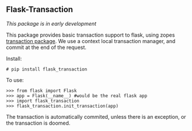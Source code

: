 Flask-Transaction
-----------------
*This package is in early development*


This package provides basic transaction support to flask, using zopes
[transaction package](https://transaction.readthedocs.io/en/latest/). 
We use a context local transaction manager, and commit at the end of the request.

Install:

    # pip install flask_transaction

To use:

    >>> from flask import Flask
    >>> app = Flask(__name__) #would be the real flask app
    >>> import flask_transaction
    >>> flask_transaction.init_transaction(app)

The transaction is automatically commited, unless there is an exception, or the transaction is
doomed.
